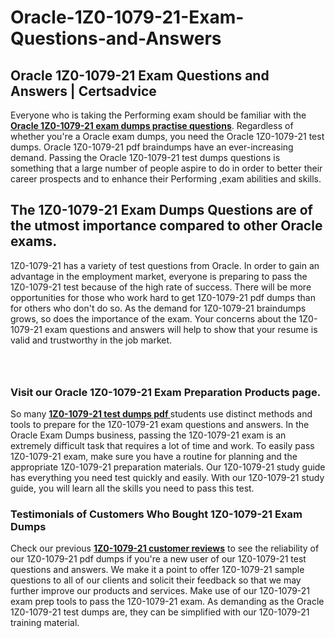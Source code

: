 # Oracle-1Z0-1079-21-Exam-Questions-and-Answers
<h2><strong>Oracle 1Z0-1079-21 Exam Questions and Answers | Certsadvice</strong></h2> <p>Everyone who is taking the Performing exam should be familiar with the <a href="http://www.certsadvice.com/oracle/1z0-1079-21-practice-questions"><strong>Oracle 1Z0-1079-21 exam dumps practise questions</strong></a>. Regardless of whether you&#39;re a Oracle exam dumps, you need the Oracle 1Z0-1079-21 test dumps. Oracle 1Z0-1079-21 pdf braindumps have an ever-increasing demand. Passing the Oracle 1Z0-1079-21 test dumps questions is something that a large number of people aspire to do in order to better their career prospects and to enhance their Performing ,exam abilities and skills.</p> <h2><strong>The 1Z0-1079-21 Exam Dumps Questions are of the utmost importance compared to other Oracle exams.</strong></h2> <p>1Z0-1079-21 has a variety of test questions from Oracle. In order to gain an advantage in the employment market, everyone is preparing to pass the 1Z0-1079-21 test because of the high rate of success. There will be more opportunities for those who work hard to get 1Z0-1079-21 pdf dumps than for others who don&#39;t do so. As the demand for 1Z0-1079-21 braindumps grows, so does the importance of the exam. Your concerns about the 1Z0-1079-21 exam questions and answers will help to show that your resume is valid and trustworthy in the job market.</p> <p><a href="http://www.certsadvice.com/oracle/1z0-1079-21-practice-questions" style="display: block; padding: 1em 0; text-align: center; "><img alt="" src="https://1.bp.blogspot.com/-RUOr8Wn-CRk/YUYAxC8kcHI/AAAAAAAAAnw/F7BbdI3tw8QDj5z8iX0vQAioQzKiUxduwCLcBGAsYHQ/s0/unnamed.jpg" /></a></p> <h3><strong>Visit our Oracle 1Z0-1079-21 Exam Preparation Products page.</strong></h3> <p>So many <a href="http://www.certsadvice.com/oracle/1z0-1079-21-practice-questions"><strong>1Z0-1079-21 test dumps pdf </strong></a>students use distinct methods and tools to prepare for the 1Z0-1079-21 exam questions and answers. In the Oracle Exam Dumps business, passing the 1Z0-1079-21 exam is an extremely difficult task that requires a lot of time and work. To easily pass 1Z0-1079-21 exam, make sure you have a routine for planning and the appropriate 1Z0-1079-21 preparation materials. Our 1Z0-1079-21 study guide has everything you need test quickly and easily. With our 1Z0-1079-21 study guide, you will learn all the skills you need to pass this test.</p> <h3><strong>Testimonials of Customers Who Bought 1Z0-1079-21 Exam Dumps</strong></h3> <p>Check our previous <a href="http://www.certsadvice.com/oracle/1z0-1079-21-practice-questions"><strong>1Z0-1079-21 customer reviews</strong></a> to see the reliability of our 1Z0-1079-21 pdf dumps if you&#39;re a new user of our 1Z0-1079-21 test questions and answers. We make it a point to offer 1Z0-1079-21 sample questions to all of our clients and solicit their feedback so that we may further improve our products and services. Make use of our 1Z0-1079-21 exam prep tools to pass the 1Z0-1079-21 exam. As demanding as the Oracle 1Z0-1079-21 test dumps are, they can be simplified with our 1Z0-1079-21 training material.</p>
